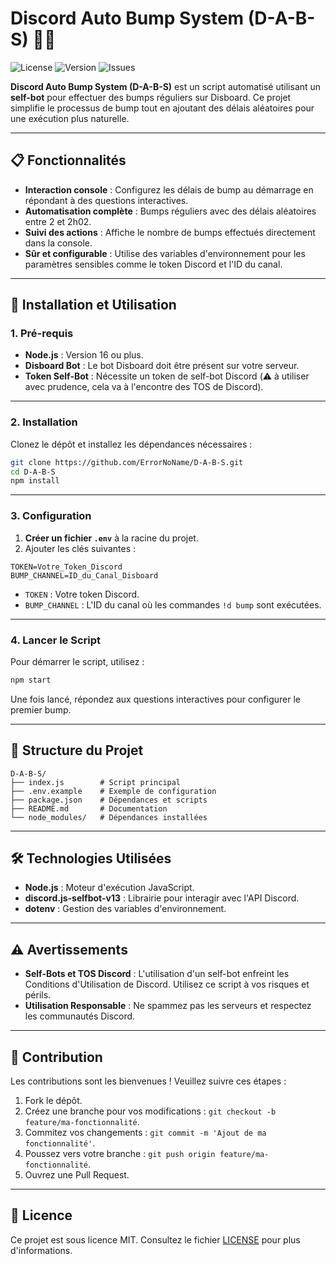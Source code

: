 # Discord Auto Bump System (D-A-B-S) 🤖🚀

![License](https://img.shields.io/github/license/ErrorNoName/D-A-B-S)
![Version](https://img.shields.io/github/package-json/v/ErrorNoName/D-A-B-S)
![Issues](https://img.shields.io/github/issues/ErrorNoName/D-A-B-S)

**Discord Auto Bump System (D-A-B-S)** est un script automatisé utilisant un **self-bot** pour effectuer des bumps réguliers sur Disboard. Ce projet simplifie le processus de bump tout en ajoutant des délais aléatoires pour une exécution plus naturelle.

---

## 📋 Fonctionnalités

- **Interaction console** : Configurez les délais de bump au démarrage en répondant à des questions interactives.
- **Automatisation complète** : Bumps réguliers avec des délais aléatoires entre 2 et 2h02.
- **Suivi des actions** : Affiche le nombre de bumps effectués directement dans la console.
- **Sûr et configurable** : Utilise des variables d'environnement pour les paramètres sensibles comme le token Discord et l'ID du canal.

---

## 🚀 Installation et Utilisation

### 1. Pré-requis

- **Node.js** : Version 16 ou plus.
- **Disboard Bot** : Le bot Disboard doit être présent sur votre serveur.
- **Token Self-Bot** : Nécessite un token de self-bot Discord (⚠️ à utiliser avec prudence, cela va à l'encontre des TOS de Discord).

---

### 2. Installation

Clonez le dépôt et installez les dépendances nécessaires :

```bash
git clone https://github.com/ErrorNoName/D-A-B-S.git
cd D-A-B-S
npm install
```

---

### 3. Configuration

1. **Créer un fichier `.env`** à la racine du projet.
2. Ajouter les clés suivantes :

```env
TOKEN=Votre_Token_Discord
BUMP_CHANNEL=ID_du_Canal_Disboard
```

- `TOKEN` : Votre token Discord.
- `BUMP_CHANNEL` : L'ID du canal où les commandes `!d bump` sont exécutées.

---

### 4. Lancer le Script

Pour démarrer le script, utilisez :

```bash
npm start
```

Une fois lancé, répondez aux questions interactives pour configurer le premier bump.

---

## 📂 Structure du Projet

```
D-A-B-S/
├── index.js        # Script principal
├── .env.example    # Exemple de configuration
├── package.json    # Dépendances et scripts
├── README.md       # Documentation
└── node_modules/   # Dépendances installées
```

---

## 🛠️ Technologies Utilisées

- **Node.js** : Moteur d'exécution JavaScript.
- **discord.js-selfbot-v13** : Librairie pour interagir avec l'API Discord.
- **dotenv** : Gestion des variables d'environnement.

---

## ⚠️ Avertissements

- **Self-Bots et TOS Discord** : L'utilisation d'un self-bot enfreint les Conditions d'Utilisation de Discord. Utilisez ce script à vos risques et périls.
- **Utilisation Responsable** : Ne spammez pas les serveurs et respectez les communautés Discord.

---

## 🤝 Contribution

Les contributions sont les bienvenues ! Veuillez suivre ces étapes :

1. Fork le dépôt.
2. Créez une branche pour vos modifications : `git checkout -b feature/ma-fonctionnalité`.
3. Commitez vos changements : `git commit -m 'Ajout de ma fonctionnalité'`.
4. Poussez vers votre branche : `git push origin feature/ma-fonctionnalité`.
5. Ouvrez une Pull Request.

---

## 📜 Licence

Ce projet est sous licence MIT. Consultez le fichier [LICENSE](./LICENSE) pour plus d'informations.

